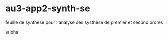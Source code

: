 # au3-app2-synth-se
feuille de synthèse pour l'analyse des systhèse de premier et second ordres

\alpha
